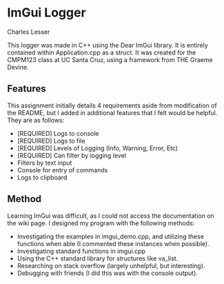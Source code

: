 # ImGui Logger
Charles Lesser

This logger was made in C++ using the Dear ImGui library. It is entirely contained within Application.cpp as a struct.
It was created for the CMPM123 class at UC Santa Cruz, using a framework from THE Graeme Devine.

## Features
This assignment initially details 4 requirements aside from modification of the README, but I added in additional features that I felt would be helpful. They are as follows:
- [REQUIRED] Logs to console
- [REQUIRED] Logs to file
- [REQUIRED] Levels of Logging (Info, Warning, Error, Etc)
- [REQUIRED] Can filter by logging level
- Filters by text input
- Console for entry of commands
- Logs to clipboard

## Method
Learning ImGui was difficult, as I could not access the documentation on the wiki page. I designed my program with the following methods:
- Investigating the examples in imgui_demo.cpp, and utilizing these functions when able (I commented these instances when possible).
- Investigating standard functions in imgui.cpp
- Using the C++ standard library for structures like va_list.
- Researching on stack overflow (largely unhelpful, but interesting).
- Debugging with friends (I did this was with the console output).